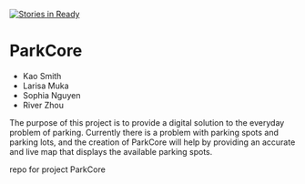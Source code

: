 [![Stories in Ready](https://badge.waffle.io/asu-cis-capstone/ParkCore.png?label=ready&title=Ready)](https://waffle.io/asu-cis-capstone/ParkCore)
# ParkCore

- Kao Smith
- Larisa Muka
- Sophia Nguyen
- River Zhou

The purpose of this project is to provide a digital solution to the everyday problem of parking. Currently there is a problem with parking spots and parking lots, and the creation of ParkCore will help by providing an accurate and live map that displays the available parking spots.

repo for project ParkCore
